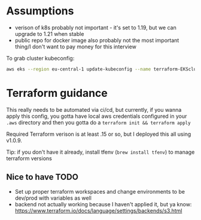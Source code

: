 # Assumptions

* verison of k8s probably not important -  it's set to 1.19, but we can upgrade to 1.21 when stable
* public repo for docker image also probably not the most important thing/I don't want to pay money for this interview

To grab cluster kubeconfig:
``` sh
aws eks --region eu-central-1 update-kubeconfig --name terraform-EKScluster-reaqta-interview
```

# Terraform guidance
This really needs to be automated via ci/cd, but currently, if you wanna apply this config, you gotta have local aws credentials configured in your `.aws` directory and then you gotta do a `terraform init && terraform apply`

Required Terraform verison is at least .15 or so, but I deployed this all using v1.0.9.

Tip: if you don't have it already, install tfenv (`brew install tfenv`) to manage terraform versions

## Nice to have TODO
- Set up proper terraform workspaces and change environments to be dev/prod with variables as well
- backend not actually working because I haven't applied it, but ya know:
https://www.terraform.io/docs/language/settings/backends/s3.html

